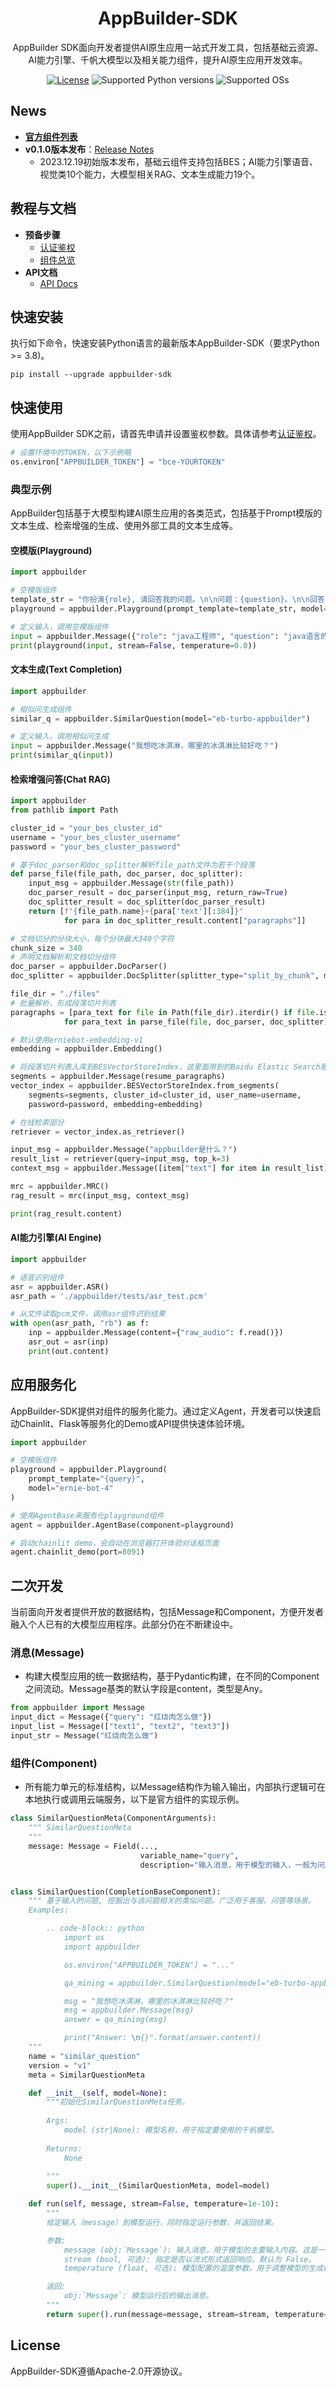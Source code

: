 <div align="center">

<h1>AppBuilder-SDK</h1>

AppBuilder SDK面向开发者提供AI原生应用一站式开发工具，包括基础云资源、AI能力引擎、千帆大模型以及相关能力组件，提升AI原生应用开发效率。

[![License](https://img.shields.io/badge/license-Apache%202-blue.svg)](LICENSE)
![Supported Python versions](https://img.shields.io/badge/python-3.8+-orange.svg)
![Supported OSs](https://img.shields.io/badge/os-linux%2C%20win%2C%20mac-yellow.svg)

</div>

## News

* **[官方组件列表](https://qasandbox.bcetest.baidu.com/ai_apaas/sdk)**
* **v0.1.0版本发布**：[Release Notes](https://qasandbox.bcetest.baidu.com/ai_apaas/sdk)
  * 2023.12.19初始版本发布，基础云组件支持包括BES；AI能力引擎语音、视觉类10个能力，大模型相关RAG、文本生成能力19个。

## 教程与文档

* **预备步骤**
  * [认证鉴权](https://cloud.baidu.com/doc/AppBuilder/s/Olq6grrt6)
  * [组件总览](./docs/components.md)
* **API文档**
  * [API Docs](./docs/api_reference/)


## 快速安装

执行如下命令，快速安装Python语言的最新版本AppBuilder-SDK（要求Python >= 3.8)。

```shell
pip install --upgrade appbuilder-sdk
```

## 快速使用

使用AppBuilder SDK之前，请首先申请并设置鉴权参数。具体请参考[认证鉴权](https://cloud.baidu.com/doc/AppBuilder/s/Olq6grrt6)。

``` python
# 设置环境中的TOKEN，以下示例略
os.environ["APPBUILDER_TOKEN"] = "bce-YOURTOKEN"
```

### 典型示例

AppBuilder包括基于大模型构建AI原生应用的各类范式，包括基于Prompt模版的文本生成、检索增强的生成、使用外部工具的文本生成等。

#### 空模版(Playground)
```python
import appbuilder

# 空模版组件
template_str = "你扮演{role}, 请回答我的问题。\n\n问题：{question}。\n\n回答："
playground = appbuilder.Playground(prompt_template=template_str, model="ernie-bot-4")

# 定义输入，调用空模版组件
input = appbuilder.Message({"role": "java工程师", "question": "java语言的内存回收机制是什么"})
print(playground(input, stream=False, temperature=0.0))

```

#### 文本生成(Text Completion)
```python
import appbuilder

# 相似问生成组件
similar_q = appbuilder.SimilarQuestion(model="eb-turbo-appbuilder")

# 定义输入，调用相似问生成
input = appbuilder.Message("我想吃冰淇淋，哪里的冰淇淋比较好吃？")
print(similar_q(input))

```

#### 检索增强问答(Chat RAG)
```python
import appbuilder
from pathlib import Path

cluster_id = "your_bes_cluster_id"
username = "your_bes_cluster_username"
password = "your_bes_cluster_password"

# 基于doc_parser和doc_splitter解析file_path文件为若干个段落
def parse_file(file_path, doc_parser, doc_splitter):
    input_msg = appbuilder.Message(str(file_path))
    doc_parser_result = doc_parser(input_msg, return_raw=True)
    doc_splitter_result = doc_splitter(doc_parser_result)
    return [f"{file_path.name}+{para['text'][:384]}" 
            for para in doc_splitter_result.content["paragraphs"]]

# 文档切分的分块大小，每个分块最大340个字符
chunk_size = 340
# 声明文档解析和文档切分组件
doc_parser = appbuilder.DocParser()
doc_splitter = appbuilder.DocSplitter(splitter_type="split_by_chunk", max_segment_length=chunk_size)       

file_dir = "./files"
# 批量解析，形成段落切片列表
paragraphs = [para_text for file in Path(file_dir).iterdir() if file.is_file()
            for para_text in parse_file(file, doc_parser, doc_splitter)]

# 默认使用erniebot-embedding-v1
embedding = appbuilder.Embedding()

# 将段落切片列表入库到BESVectorStoreIndex，这里面用到的Baidu Elastic Search服务
segments = appbuilder.Message(resume_paragraphs)
vector_index = appbuilder.BESVectorStoreIndex.from_segments(
    segments=segments, cluster_id=cluster_id, user_name=username, 
    password=password, embedding=embedding)

# 在线检索部分
retriever = vector_index.as_retriever()

input_msg = appbuilder.Message("appbuilder是什么？")
result_list = retriever(query=input_msg, top_k=3)
context_msg = appbuilder.Message([item["text"] for item in result_list])

mrc = appbuilder.MRC()
rag_result = mrc(input_msg, context_msg)

print(rag_result.content)

```

#### AI能力引擎(AI Engine)
```python
import appbuilder

# 语音识别组件
asr = appbuilder.ASR()
asr_path = './appbuilder/tests/asr_test.pcm'

# 从文件读取pcm文件，调用asr组件识别结果
with open(asr_path, "rb") as f:
    inp = appbuilder.Message(content={"raw_audio": f.read()})
    asr_out = asr(inp)
    print(out.content)
```

## 应用服务化

AppBuilder-SDK提供对组件的服务化能力。通过定义Agent，开发者可以快速启动Chainlit、Flask等服务化的Demo或API提供快速体验环境。

```python
import appbuilder

# 空模版组件
playground = appbuilder.Playground(
    prompt_template="{query}",
    model="ernie-bot-4"
)

# 使用AgentBase来服务化playground组件
agent = appbuilder.AgentBase(component=playground)

# 启动chainlit demo，会自动在浏览器打开体验对话框页面
agent.chainlit_demo(port=8091)
```

## 二次开发
当前面向开发者提供开放的数据结构，包括Message和Component，方便开发者融入个人已有的大模型应用程序。此部分仍在不断建设中。

### 消息(Message)
- 构建大模型应用的统一数据结构，基于Pydantic构建，在不同的Component之间流动。Message基类的默认字段是content，类型是Any。
```python
from appbuilder import Message
input_dict = Message({"query": "红烧肉怎么做"})
input_list = Message(["text1", "text2", "text3"])
input_str = Message("红烧肉怎么做")
```

### 组件(Component)
- 所有能力单元的标准结构，以Message结构作为输入输出，内部执行逻辑可在本地执行或调用云端服务，以下是官方组件的实现示例。
```python
class SimilarQuestionMeta(ComponentArguments):
    """ SimilarQuestionMeta
    """
    message: Message = Field(..., 
                             variable_name="query", 
                             description="输入消息，用于模型的输入，一般为问题。")


class SimilarQuestion(CompletionBaseComponent):
    """ 基于输入的问题, 挖掘出与该问题相关的类似问题。广泛用于客服、问答等场景。
    Examples:

        .. code-block:: python
            import os
            import appbuilder

            os.environ["APPBUILDER_TOKEN"] = "..."

            qa_mining = appbuilder.SimilarQuestion(model="eb-turbo-appbuilder")

            msg = "我想吃冰淇淋，哪里的冰淇淋比较好吃？"
            msg = appbuilder.Message(msg)
            answer = qa_mining(msg)

            print("Answer: \n{}".format(answer.content))
    """
    name = "similar_question"
    version = "v1"
    meta = SimilarQuestionMeta

    def __init__(self, model=None):
        """初始化SimilarQuestionMeta任务。
        
        Args:
            model (str|None): 模型名称，用于指定要使用的千帆模型。
        
        Returns:
            None
        
        """
        super().__init__(SimilarQuestionMeta, model=model)

    def run(self, message, stream=False, temperature=1e-10):
        """
        给定输入（message）到模型运行，同时指定运行参数，并返回结果。

        参数:
            message (obj:`Message`): 输入消息，用于模型的主要输入内容。这是一个必需的参数。
            stream (bool, 可选): 指定是否以流式形式返回响应。默认为 False。
            temperature (float, 可选): 模型配置的温度参数，用于调整模型的生成概率。取值范围为 0.0 到 1.0，其中较低的值使生成更确定性，较高的值使生成更多样性。默认值为 1e-10。

        返回:
            obj:`Message`: 模型运行后的输出消息。
        """
        return super().run(message=message, stream=stream, temperature=temperature)
```

## License

AppBuilder-SDK遵循Apache-2.0开源协议。
